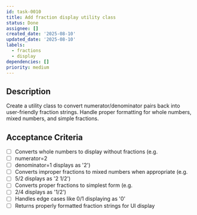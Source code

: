 ```yaml
---
id: task-0010
title: Add fraction display utility class
status: Done
assignee: []
created_date: '2025-08-10'
updated_date: '2025-08-10'
labels:
  - fractions
  - display
dependencies: []
priority: medium
---
```


## Description

Create a utility class to convert numerator/denominator pairs back into user-friendly fraction strings. Handle proper formatting for whole numbers, mixed numbers, and simple fractions.

## Acceptance Criteria

- [ ] Converts whole numbers to display without fractions (e.g.
- [ ] numerator=2
- [ ] denominator=1 displays as '2')
- [ ] Converts improper fractions to mixed numbers when appropriate (e.g.
- [ ] 5/2 displays as '2 1/2')
- [ ] Converts proper fractions to simplest form (e.g.
- [ ] 2/4 displays as '1/2')
- [ ] Handles edge cases like 0/1 displaying as '0'
- [ ] Returns properly formatted fraction strings for UI display
